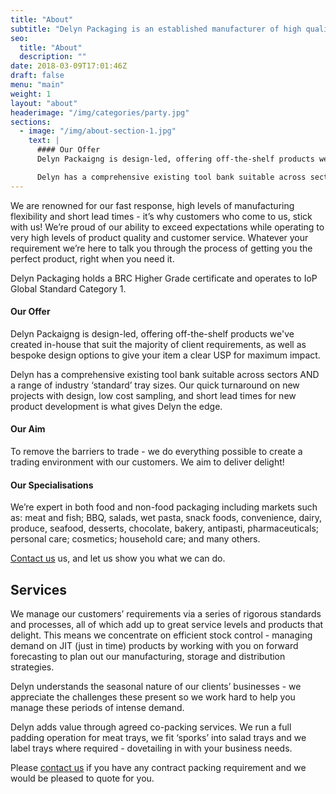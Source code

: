```yaml
---
title: "About"
subtitle: "Delyn Packaging is an established manufacturer of high quality thermoformed packaging covering many diverse sectors, including: non-food; cosmetics; pharmaceuticals; pet foods; meat & BBQ; salads & wet pasta; snacks; party foods; bakery; convenience / ready meals; and other sectors."
seo:
  title: "About"
  description: ""
date: 2018-03-09T17:01:46Z
draft: false
menu: "main"
weight: 1
layout: "about"
headerimage: "/img/categories/party.jpg"
sections:
  - image: "/img/about-section-1.jpg"
    text: |
      #### Our Offer
      Delyn Packaigng is design-led, offering off-the-shelf products we've created in-house that suit the majority of client requirements, as well as bespoke design options to give your item a clear USP for maximum impact. 

      Delyn has a comprehensive existing tool bank suitable across sectors AND a range of industry ‘standard’ tray sizes. Our quick turnaround on new projects with design, low cost sampling, and short lead times for new product development is what gives Delyn the edge.
---
```

We are renowned for our fast response, high levels of manufacturing flexibility and short lead times - it’s why customers who come to us, stick with us! We’re proud of our ability to exceed expectations while operating to very high levels of product quality and customer service. Whatever your requirement we’re here to talk you through the process of getting you the perfect product, right when you need it.

Delyn Packaging holds a BRC Higher Grade certificate and operates to IoP Global Standard Category 1.

<split>

#### Our Offer
Delyn Packaigng is design-led, offering off-the-shelf products we've created in-house that suit the majority of client requirements, as well as bespoke design options to give your item a clear USP for maximum impact. 

Delyn has a comprehensive existing tool bank suitable across sectors AND a range of industry ‘standard’ tray sizes. Our quick turnaround on new projects with design, low cost sampling, and short lead times for new product development is what gives Delyn the edge.

<split>

#### Our Aim
To remove the barriers to trade - we do everything possible to create a trading environment with our customers. We aim to deliver delight!

<split>

#### Our Specialisations
We’re expert in both food and non-food packaging including markets such as: meat and fish; BBQ, salads, wet pasta, snack foods, convenience, dairy, produce, seafood, desserts, chocolate, bakery, antipasti, pharmaceuticals; personal care; cosmetics; household care; and many others.

[Contact us](/contact/) us, and let us show you what we can do.

<split>

## Services

We manage our customers’ requirements via a series of rigorous standards and processes, all of which add up to great service levels and products that delight. This means we concentrate on efficient stock control - managing demand on JIT (just in time) products by working with you on forward forecasting to plan out our manufacturing, storage and distribution strategies.

Delyn understands the seasonal nature of our clients’ businesses - we appreciate the challenges these present so we work hard to help you manage these periods of intense demand.

Delyn adds value through agreed co-packing services. We run a full padding operation for meat trays, we fit ‘sporks’ into salad trays and we label trays where required - dovetailing in with your business needs.


Please [contact us](/contact) if you have any contract packing requirement and we would be pleased to quote for you.